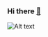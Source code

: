 ### Hi there [👋](https://github.com/images/mona-whisper.gif)

![Alt text](https://spotify-recently-played-readme.vercel.app/api?user=3duc9j4j2pg26as2pmcvf9e4l&unique={true|1|on|yes})
<!--
**86PP/86PP** is a ✨ _special_ ✨ repository because its `README.md` (this file) appears on your GitHub profile.

Here are some ideas to get you started:

- 🔭 I’m currently working on ...
- 🌱 I’m currently learning ...
- 👯 I’m looking to collaborate on ...
- 🤔 I’m looking for help with ...
- 💬 Ask me about ...
- 📫 How to reach me: ...
- 😄 Pronouns: ...
- ⚡ Fun fact: ...
-->
